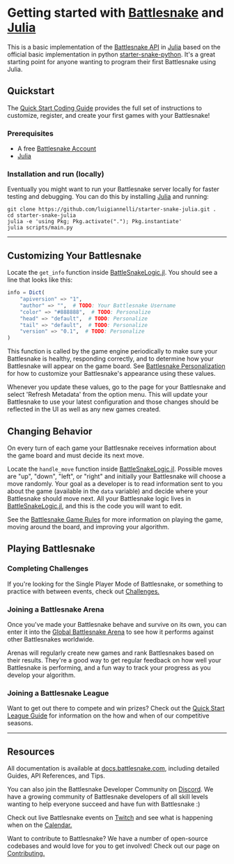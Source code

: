 # Getting started with [Battlesnake](https://play.battlesnake.com) and [Julia](https://julialang.org)

This is a basic implementation of the [Battlesnake API](https://docs.battlesnake.com/references/api) in [Julia](https://julialang.org) based on the official basic implementation in python [starter-snake-python](https://github.com/BattlesnakeOfficial/starter-snake-python). It's a great starting point for anyone wanting to program their first Battlesnake using Julia.

## Quickstart

The [Quick Start Coding Guide](https://docs.battlesnake.com/guides/getting-started) provides the full set of instructions to customize, register, and create your first games with your Battlesnake! 

### Prerequisites

* A free [Battlesnake Account](https://play.battlesnake.com/?utm_source=github&utm_medium=readme&utm_campaign=python_starter&utm_content=homepage)
* [Julia](https://julialang.org)

### Installation and run (locally)

Eventually you might want to run your Battlesnake server locally for faster testing and debugging. You can do this by installing [Julia](https://julialang.org) and running:

```shell
git clone https://github.com/luigiannelli/starter-snake-julia.git .
cd starter-snake-julia
julia -e 'using Pkg; Pkg.activate("."); Pkg.instantiate'
julia scripts/main.py
```


---

## Customizing Your Battlesnake

Locate the `get_info` function inside [BattleSnakeLogic.jl](./src/BattleSnakeLogic.jl#L4). You should see a line that looks like this:

```julia
info = Dict(
    "apiversion" => "1",
    "author" => "",  # TODO: Your Battlesnake Username
    "color" => "#888888",  # TODO: Personalize
    "head" => "default",  # TODO: Personalize
    "tail" => "default",  # TODO: Personalize
    "version" => "0.1",  # TODO: Personalize
)
```

This function is called by the game engine periodically to make sure your Battlesnake is healthy, responding correctly, and to determine how your Battlesnake will appear on the game board. See [Battlesnake Personalization](https://docs.battlesnake.com/references/personalization) for how to customize your Battlesnake's appearance using these values.

Whenever you update these values, go to the page for your Battlesnake and select 'Refresh Metadata' from the option menu. This will update your Battlesnake to use your latest configuration and those changes should be reflected in the UI as well as any new games created.

## Changing Behavior

On every turn of each game your Battlesnake receives information about the game board and must decide its next move.

Locate the `handle_move` function inside [BattleSnakeLogic.jl](./src/BattleSnakeLogic.jl#L31). Possible moves are "up", "down", "left", or "right" and initially your Battlesnake will choose a move randomly. Your goal as a developer is to read information sent to you about the game (available in the `data` variable) and decide where your Battlesnake should move next. All your Battlesnake logic lives in [BattleSnakeLogic.jl](./src/BattleSnakeLogic.jl), and this is the code you will want to edit.

See the [Battlesnake Game Rules](https://docs.battlesnake.com/references/rules) for more information on playing the game, moving around the board, and improving your algorithm.

## Playing Battlesnake

### Completing Challenges

If you're looking for the Single Player Mode of Battlesnake, or something to practice with between events, check out [Challenges.](https://docs.battlesnake.com/guides/quick-start-challenges-guide)

### Joining a Battlesnake Arena

Once you've made your Battlesnake behave and survive on its own, you can enter it into the [Global Battlesnake Arena](https://play.battlesnake.com/arena/global) to see how it performs against other Battlesnakes worldwide.

Arenas will regularly create new games and rank Battlesnakes based on their results. They're a good way to get regular feedback on how well your Battlesnake is performing, and a fun way to track your progress as you develop your algorithm.

### Joining a Battlesnake League

Want to get out there to compete and win prizes? Check out the [Quick Start League Guide](https://docs.battlesnake.com/guides/quick-start-league-guide) for information on the how and when of our competitive seasons.

---

## Resources

All documentation is available at [docs.battlesnake.com](https://docs.battlesnake.com), including detailed Guides, API References, and Tips.

You can also join the Battlesnake Developer Community on [Discord](https://play.battlesnake.com/discord?utm_source=github&utm_medium=readme&utm_campaign=python_starter&utm_content=discord). We have a growing community of Battlesnake developers of all skill levels wanting to help everyone succeed and have fun with Battlesnake :)

Check out live Battlesnake events on [Twitch](https://www.twitch.tv/battlesnakeofficial) and see what is happening when on the [Calendar.](https://play.battlesnake.com/calendar?utm_source=github&utm_medium=readme&utm_campaign=python_starter&utm_content=calendar)

Want to contribute to Battlesnake? We have a number of open-source codebases and would love for you to get involved! Check out our page on [Contributing.](https://docs.battlesnake.com/guides/contributing)
